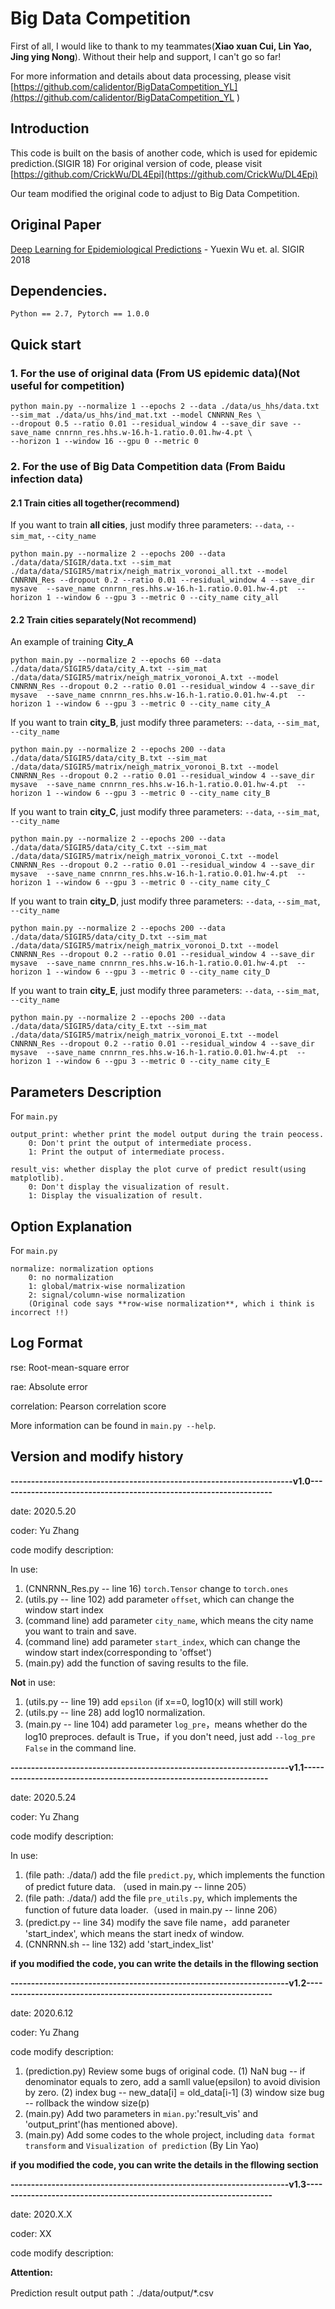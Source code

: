 # Big Data Competition
First of all, I would like to thank to my teammates(**Xiao xuan Cui, Lin Yao, Jing ying Nong**). Without their help and support, I can't go so far!

For more information and details about data processing, please visit [https://github.com/calidentor/BigDataCompetition_YL](https://github.com/calidentor/BigDataCompetition_YL
)


## Introduction
This code is built on the basis of another code, which is used for epidemic prediction.(SIGIR 18)
For original version of code, please visit [https://github.com/CrickWu/DL4Epi](https://github.com/CrickWu/DL4Epi)

Our team modified the original code to adjust to Big Data Competition.

## Original Paper
[Deep Learning for Epidemiological Predictions](https://raw.githubusercontent.com/CrickWu/crickwu.github.io/master/papers/sigir2018.pdf) - Yuexin Wu et. al. SIGIR 2018


## Dependencies.
`Python == 2.7, Pytorch == 1.0.0`

## Quick start
### 1. For the use of **original data** (From US epidemic data)(**Not useful for competition**)

```
python main.py --normalize 1 --epochs 2 --data ./data/us_hhs/data.txt --sim_mat ./data/us_hhs/ind_mat.txt --model CNNRNN_Res \
--dropout 0.5 --ratio 0.01 --residual_window 4 --save_dir save --save_name cnnrnn_res.hhs.w-16.h-1.ratio.0.01.hw-4.pt \
--horizon 1 --window 16 --gpu 0 --metric 0
```

### 2. For the use of **Big Data Competition data** (From Baidu infection data)

#### 2.1 Train cities all together(recommend)

If you want to train **all cities**, just modify three parameters: `--data`, `--sim_mat`, `--city_name`
```
python main.py --normalize 2 --epochs 200 --data ./data/data/SIGIR/data.txt --sim_mat ./data/data/SIGIR5/matrix/neigh_matrix_voronoi_all.txt --model CNNRNN_Res --dropout 0.2 --ratio 0.01 --residual_window 4 --save_dir mysave  --save_name cnnrnn_res.hhs.w-16.h-1.ratio.0.01.hw-4.pt  --horizon 1 --window 6 --gpu 3 --metric 0 --city_name city_all
```

#### 2.2 Train cities separately(Not recommend)

An example of training **City_A**

```
python main.py --normalize 2 --epochs 60 --data ./data/data/SIGIR5/data/city_A.txt --sim_mat ./data/data/SIGIR5/matrix/neigh_matrix_voronoi_A.txt --model CNNRNN_Res --dropout 0.2 --ratio 0.01 --residual_window 4 --save_dir mysave  --save_name cnnrnn_res.hhs.w-16.h-1.ratio.0.01.hw-4.pt  --horizon 1 --window 6 --gpu 3 --metric 0 --city_name city_A
```

If you want to train **city_B**, just modify three parameters: `--data`, `--sim_mat`, `--city_name`
```
python main.py --normalize 2 --epochs 200 --data ./data/data/SIGIR5/data/city_B.txt --sim_mat ./data/data/SIGIR5/matrix/neigh_matrix_voronoi_B.txt --model CNNRNN_Res --dropout 0.2 --ratio 0.01 --residual_window 4 --save_dir mysave  --save_name cnnrnn_res.hhs.w-16.h-1.ratio.0.01.hw-4.pt  --horizon 1 --window 6 --gpu 3 --metric 0 --city_name city_B
```

If you want to train **city_C**, just modify three parameters: `--data`, `--sim_mat`, `--city_name`
```
python main.py --normalize 2 --epochs 200 --data ./data/data/SIGIR5/data/city_C.txt --sim_mat ./data/data/SIGIR5/matrix/neigh_matrix_voronoi_C.txt --model CNNRNN_Res --dropout 0.2 --ratio 0.01 --residual_window 4 --save_dir mysave  --save_name cnnrnn_res.hhs.w-16.h-1.ratio.0.01.hw-4.pt  --horizon 1 --window 6 --gpu 3 --metric 0 --city_name city_C
```

If you want to train **city_D**, just modify three parameters: `--data`, `--sim_mat`, `--city_name`
```
python main.py --normalize 2 --epochs 200 --data ./data/data/SIGIR5/data/city_D.txt --sim_mat ./data/data/SIGIR5/matrix/neigh_matrix_voronoi_D.txt --model CNNRNN_Res --dropout 0.2 --ratio 0.01 --residual_window 4 --save_dir mysave  --save_name cnnrnn_res.hhs.w-16.h-1.ratio.0.01.hw-4.pt  --horizon 1 --window 6 --gpu 3 --metric 0 --city_name city_D
```

If you want to train **city_E**, just modify three parameters: `--data`, `--sim_mat`, `--city_name`
```
python main.py --normalize 2 --epochs 200 --data ./data/data/SIGIR5/data/city_E.txt --sim_mat ./data/data/SIGIR5/matrix/neigh_matrix_voronoi_E.txt --model CNNRNN_Res --dropout 0.2 --ratio 0.01 --residual_window 4 --save_dir mysave  --save_name cnnrnn_res.hhs.w-16.h-1.ratio.0.01.hw-4.pt  --horizon 1 --window 6 --gpu 3 --metric 0 --city_name city_E
```

## Parameters Description
For `main.py`

```
output_print: whether print the model output during the train peocess.
	0: Don't print the output of intermediate process.
	1: Print the output of intermediate process.
```

```
result_vis: whether display the plot curve of predict result(using matplotlib).
	0: Don't display the visualization of result.
	1: Display the visualization of result.
```



## Option Explanation
For `main.py`

```
normalize: normalization options
	0: no normalization
	1: global/matrix-wise normalization
	2: signal/column-wise normalization 
	(Original code says **row-wise normalization**, which i think is incorrect !!)
```	

## Log Format

rse: Root-mean-square error

rae: Absolute error

correlation: Pearson correlation score

More information can be found in `main.py --help`.


## Version and modify history



**---------------------------------------------------------------------v1.0-------------------------------------------------------------------**

date: 2020.5.20

coder: Yu Zhang

code modify description:

In use:
1. (CNNRNN_Res.py -- line 16) `torch.Tensor` change to `torch.ones`
2. (utils.py -- line 102) add parameter `offset`, which can change the window start index
3. (command line) add parameter `city_name`, which means the city name you want to train and save.
4. (command line) add parameter `start_index`, which can change the window start index(corresponding to 'offset')
5. (main.py) add the function of saving results to the file.

**Not** in use:
1. (utils.py -- line 19) add `epsilon` (if x==0, log10(x) will still work)
2. (utils.py -- line 28) add log10 normalization.
3. (main.py -- line 104) add parameter `log_pre`，means whether do the log10 preproces. default is True，if you don't need, just add `--log_pre False` in the command line.


**--------------------------------------------------------------------v1.1--------------------------------------------------------------------**

date: 2020.5.24

coder: Yu Zhang

code modify description:

In use:
1. (file path: ./data/) add the file `predict.py`, which implements the function of predict future data. （used in main.py -- linne 205）
2. (file path: ./data/) add the file `pre_utils.py`, which implements the function of future data loader.（used in main.py -- linne 206）
3. (predict.py -- line 34) modify the save file name，add paraneter 'start_index', which means the start inedx of window.
4. (CNNRNN.sh -- line 132) add 'start_index_list'

**if you modified the code, you can write the details in the fllowing section**

**--------------------------------------------------------------------v1.2--------------------------------------------------------------------**

date: 2020.6.12

coder: Yu Zhang

code modify description:
1. (prediction.py) Review some bugs of original code.
	(1) NaN bug -- if denominator equals to zero, add a samll value(epsilon) to avoid division by zero.
	(2) index bug -- new_data[i] = old_data[i-1]
	(3) window size bug -- rollback the window size(p)
2. (main.py) Add two parameters in `mian.py`:'result_vis' and 'output_print'(has mentioned above).
3. (main.py) Add some codes to the whole project, including `data format transform` and `Visualization of prediction` (By Lin Yao)


**if you modified the code, you can write the details in the fllowing section**

**--------------------------------------------------------------------v1.3--------------------------------------------------------------------**

date: 2020.X.X

coder: XX

code modify description:

**Attention:**

Prediction result output path：./data/output/*.csv

